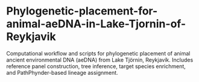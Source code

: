 # Phylogenetic-placement-for-animal-aeDNA-in-Lake-Tjornin-of-Reykjavik
Computational workflow and scripts for phylogenetic placement of animal ancient environmental DNA (aeDNA) from Lake Tjörnin, Reykjavík. Includes reference panel construction, tree inference, target species enrichment, and PathPhynder-based lineage assignment.
